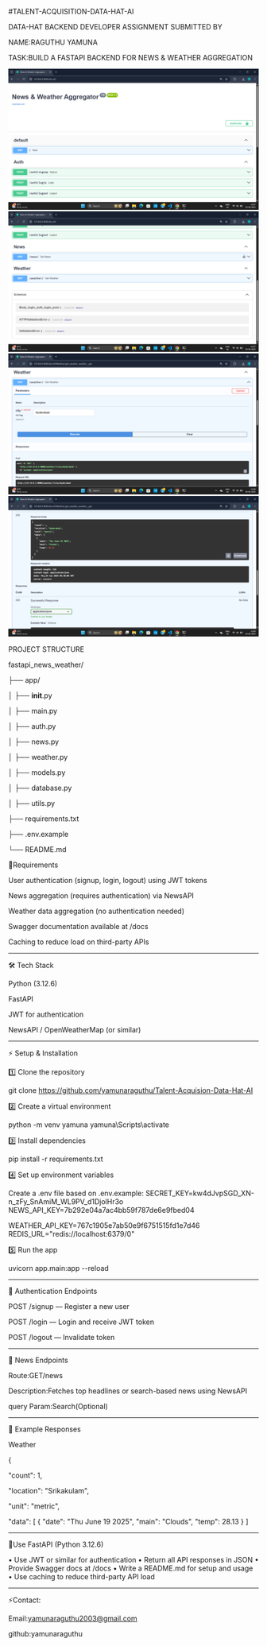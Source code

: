 #TALENT-ACQUISITION-DATA-HAT-AI

DATA-HAT BACKEND DEVELOPER ASSIGNMENT
SUBMITTED BY 

NAME:RAGUTHU YAMUNA

TASK:BUILD A FASTAPI BACKEND FOR NEWS & WEATHER AGGREGATION


![Screenshot (129)](https://github.com/yamunaraguthu/Talent-Acquisition-Data-Hat-AI/blob/main/Screenshot%20(129).png)
![Screenshot (129)](https://github.com/yamunaraguthu/Talent-Acquisition-Data-Hat-AI/blob/main/Screenshot%20(130).png)
![Screenshot (129)](https://github.com/yamunaraguthu/Talent-Acquisition-Data-Hat-AI/blob/main/Screenshot%20(131).png)
![Screenshot (129)](https://github.com/yamunaraguthu/Talent-Acquisition-Data-Hat-AI/blob/main/Screenshot%20(132).png)

PROJECT STRUCTURE

fastapi_news_weather/

├── app/

│   ├── __init__.py

│   ├── main.py

│   ├── auth.py

│   ├── news.py

│   ├── weather.py

│   ├── models.py

│   ├── database.py

│   ├── utils.py

├── requirements.txt

├── .env.example

└── README.md


🚀Requirements



User authentication (signup, login, logout) using JWT tokens

News aggregation (requires authentication) via NewsAPI

Weather data aggregation (no authentication needed)

Swagger documentation available at /docs

Caching to reduce load on third-party APIs

---


🛠 Tech Stack

Python (3.12.6)

FastAPI

JWT for authentication

NewsAPI / OpenWeatherMap (or similar)

---


⚡ Setup & Installation

1️⃣ Clone the repository

git clone https://github.com/yamunaraguthu/Talent-Acquision-Data-Hat-AI




2️⃣ Create a virtual environment

python -m venv yamuna
yamuna\Scripts\activate    



3️⃣ Install dependencies

pip install -r requirements.txt



4️⃣ Set up environment variables


Create a .env file based on .env.example:
SECRET_KEY=kw4dJvpSGD_XN-n_zFy_SnAmiM_WL9PV_d1DjolHr3o
NEWS_API_KEY=7b292e04a7ac4bb59f787de6e9fbed04

WEATHER_API_KEY=767c1905e7ab50e9f6751515fd1e7d46
REDIS_URL="redis://localhost:6379/0"



5️⃣ Run the app

uvicorn app.main:app --reload

---


📌 Authentication Endpoints

POST /signup — Register a new user

POST /login — Login and receive JWT token

POST /logout — Invalidate token

---


📌 News Endpoints

Route:GET/news

Description:Fetches top headlines or search-based news using NewsAPI

query Param:Search(Optional)

---

📝 Example Responses

Weather

{

  "count": 1,
  
  "location": "Srikakulam",
  
  "unit": "metric",
  
  "data": [
    {
      "date": "Thu June 19 2025",
      "main": "Clouds",
      "temp": 28.13
    }
  ]

---

📌Use FastAPI (Python 3.12.6)

• Use JWT or similar for authentication
• Return all API responses in JSON
• Provide Swagger docs at /docs
• Write a README.md for setup and usage
• Use caching to reduce third-party API load

---
⚡Contact:

Email:yamunaraguthu2003@gmail.com

github:yamunaraguthu


